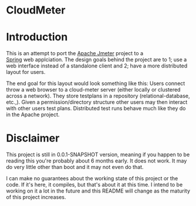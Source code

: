 # CloudMeter

# Introduction

This is an attempt to port the [Apache Jmeter](http://jmeter.apache.org/) project to a  
[Spring](http://spring.io/projects) web applciation. The design goals behind the project 
are to 1; use a web interface instead of a standalone client and 2; have a more distributed 
layout for users.  

The end goal for this layout would look something like this: Users connect throw a web browser
to a cloud-meter server (either locally or clustered across a network). They store testplans in a
repository (relational-database, etc.,). Given a permission/directory structure other users may then 
interact with other users test plans. Distributed test runs behave much like they do in the Apache project.

# Disclaimer

This project is still in 0.0.1-SNAPSHOT version, meaning if you happen to be reading this you're probably 
about 6 months early. It does not work. It may do very little other than boot and it may not even do that.

I can make no guarantees about the working state of this project or the code.  If it's here, it compiles, 
but that's about it at this time. I intend to be working on it a lot in the future and this README will change as 
the maturity of this project increases.

	
